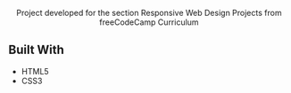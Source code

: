<p align="center">
Project developed for the section Responsive Web Design Projects
from freeCodeCamp Curriculum
</p>

## Built With

- HTML5 
- CSS3
